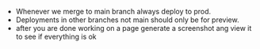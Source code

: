 - Whenever we merge to main branch always deploy to prod.
- Deployments in other branches not main should only be for preview.
- after you are done working on a page generate a screenshot ang view it to see if everything is ok